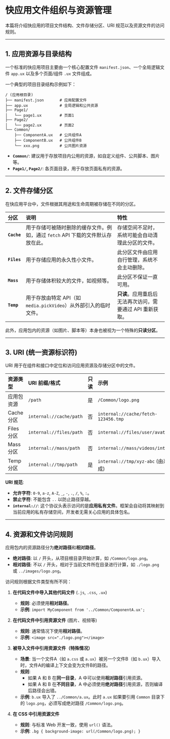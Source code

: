 
# 快应用文件组织与资源管理

本篇将介绍快应用的项目文件结构、文件存储分区、URI 规范以及资源文件的访问规则。

---

## 1. 应用资源与目录结构

一个标准的快应用项目主要由一个核心配置文件 `manifest.json`、一个全局逻辑文件 `app.ux` 以及多个页面/组件 `.ux` 文件组成。

一个典型的项目目录结构示例如下：

```
/ (应用根目录)
├── manifest.json       # 应用配置文件
├── app.ux              # 全局逻辑和公共资源
├── Page1/
│   └── page1.ux        # 页面1
├── Page2/
│   └── page2.ux        # 页面2
└── Common/
    ├── ComponentA.ux   # 公共组件A
    ├── ComponentB.ux   # 公共组件B
    └── xxx.png         # 公共图片资源
```

-   **`Common/`**: 建议用于存放项目内公用的资源，如自定义组件、公共脚本、图片等。
-   **`Page1/`, `Page2/`**: 各页面目录，用于存放页面私有的资源。

---

## 2. 文件存储分区

在快应用平台中，文件根据其用途和生命周期被存储在不同的分区。

| 分区 | 说明 | 特性 |
| :--- | :--- | :--- |
| **`Cache`** | 用于存储可被随时删除的缓存文件。例如，通过 `fetch` API 下载的文件默认存放在此。 | 存储空间不足时，系统可能会自动清理此分区的文件。 |
| **`Files`** | 用于存储应用的永久性小文件。 | 此分区文件由应用自行管理，系统不会主动删除。 |
| **`Mass`** | 用于存储体积较大的文件，如视频等。 | 此分区不保证一直可用。 |
| **`Temp`** | 用于存放由特定 API（如 `media.pickVideo`）从外部引入的临时文件。 | **只读**。应用重启后无法再次访问，需要通过 API 重新获取。 |

此外，应用包内的资源（如图片、脚本等）本身也被视为一个特殊的**只读分区**。

---

## 3. URI (统一资源标识符)

URI 用于在组件和接口中定位和访问应用资源及存储分区中的文件。

| 资源类型 | URI 前缀/格式 | 只读 | 示例 |
| :--- | :--- | :--- | :--- |
| 应用包资源 | `/path` | 是 | `/Common/logo.png` |
| Cache 分区 | `internal://cache/path` | 否 | `internal://cache/fetch-123456.tmp` |
| Files 分区 | `internal://files/path` | 否 | `internal://files/user/avatar.jpg` |
| Mass 分区 | `internal://mass/path` | 否 | `internal://mass/videos/intro.mp4` |
| Temp 分区 | `internal://tmp/path` | 是 | `internal://tmp/xyz-abc` (由系统生成) |

**URI 规范**:
-   **允许字符**: `0-9`, `a-z`, `A-Z`, `_`, `-`, `.`, `/`, `%`, `:`。
-   **禁止字符**: 不能包含 `..` 以防止路径穿越。
-   **`internal://`**: 这个协议头表示访问的是**应用私有文件**。框架会自动将其映射到当前应用的私有存储空间，开发者无需关心应用的具体包名。

---

## 4. 资源和文件访问规则

应用包内的资源路径分为**绝对路径**和**相对路径**。

-   **绝对路径**: 以 `/` 开头，从项目根目录开始计算，如 `/Common/logo.png`。
-   **相对路径**: 不以 `/` 开头，相对于当前文件所在目录进行计算，如 `./logo.png` 或 `../images/logo.png`。

访问规则根据文件类型有所不同：

1.  **在代码文件中导入其他代码文件** (`.js`, `.css`, `.ux`)
    -   **规则**: 必须使用**相对路径**。
    -   **示例**: `import MyComponent from '../Common/ComponentA.ux';`

2.  **在代码文件中引用资源文件** (图片、视频等)
    -   **规则**: 通常情况下使用**相对路径**。
    -   **示例**: `<image src="./logo.png"></image>`

3.  **被导入文件中引用资源文件（特殊情况）**
    -   **场景**: 当一个文件A（如 `a.css` 或 `a.ux`）被另一个文件B（如 `b.ux`）导入时，文件A的编译上下文会变为文件B的路径。
    -   **规则**:
        -   如果 A 和 B 在**同一目录**，A 中可以使用**相对路径**引用资源。
        -   如果 A 和 B 在**不同目录**，A 中必须使用**绝对路径**引用资源，否则编译后路径会出错。
    -   **示例**: `b.ux` 导入了 `../Common/a.ux`。此时 `a.ux` 如果要引用 `Common` 目录下的 `logo.png`，必须写成绝对路径 `/Common/logo.png`。

4.  **在 CSS 中引用资源文件**
    -   **规则**: 与标准 Web 开发一致，使用 `url()` 语法。
    -   **示例**: `.bg { background-image: url(/Common/logo.png); }`
